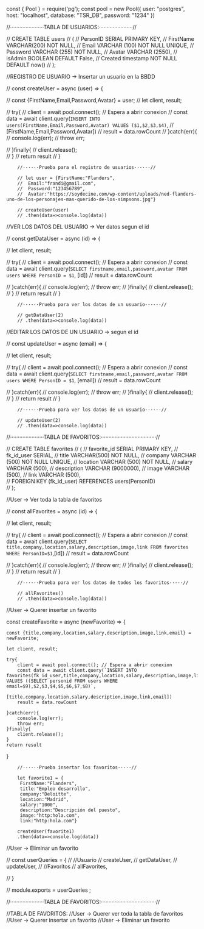 const { Pool } = require('pg');
const pool = new Pool({
    user: "postgres",
    host: "localhost",
    database: "TSR_DB",
    password: "1234"
})

//······················TABLA DE USUARIOS:······················//

// CREATE TABLE users
//   (
//     PersonID SERIAL  PRIMARY KEY,
//     FirstName VARCHAR(200)  NOT NULL,
//     Email VARCHAR (100) NOT NULL UNIQUE, 
//     Password VARCHAR (255) NOT NULL,
//     Avatar VARCHAR (2550),
// 	   isAdmin BOOLEAN DEFAULT False, 
//     Created timestamp NOT NULL DEFAULT now() 
//   );

//REGISTRO DE USUARIO -> Insertar un usuario en la BBDD

// const createUser = async (user) => {

//     const {FirstName,Email,Password,Avatar} = user;
//     let client, result;

//     try{
//         client = await pool.connect(); // Espera a abrir conexion
//         const data = await client.query(`INSERT INTO users(FirstName,Email,Password,Avatar) VALUES ($1,$2,$3,$4)`,
//                                         [FirstName,Email,Password,Avatar])
//         result = data.rowCount
//     }catch(err){
//         console.log(err);
//         throw err;

//     }finally{
//         client.release();    
//     }
//     return result
// }

        //······Prueba para el registro de usuarios······//

        // let user = {FirstName:"Flanders",
        //  Email:"frandi@gmail.com",
        //  Password:"123456789",
        //  Avatar:"https://soydecine.com/wp-content/uploads/ned-flanders-uno-de-los-personajes-mas-querido-de-los-simpsons.jpg"}

        // createUser(user)
        // .then(data=>console.log(data))


//VER LOS DATOS DEL USUARIO -> Ver datos segun el id

// const getDataUser = async (id) => {

//     let client, result;

//     try{
//         client = await pool.connect(); // Espera a abrir conexion
//         const data = await client.query(`SELECT firstname,email,password,avatar FROM users WHERE PersonID = $1`, [id])
//         result = data.rowCount

//     }catch(err){
//         console.log(err);
//         throw err;
//     }finally{
//         client.release();    
//     }
//     return result
// }

        //······Prueba para ver los datos de un usuario······//

        // getDataUser(2)
        // .then(data=>console.log(data))


//EDITAR LOS DATOS DE UN USUARIO -> segun el id

// const updateUser = async (email) => {

//     let client, result;

//     try{
//         client = await pool.connect(); // Espera a abrir conexion
//         const data = await client.query(`SELECT firstname,email,password,avatar FROM users WHERE PersonID = $1`, [email])
//         result = data.rowCount

//     }catch(err){
//         console.log(err);
//         throw err;
//     }finally{
//         client.release();    
//     }
//     return result
// }

        //······Prueba para ver los datos de un usuario······//

        // updateUser(2)
        // .then(data=>console.log(data))


//······················TABLA DE FAVORITOS:····································//

// CREATE TABLE favorites
// (
//   favorite_id SERIAL  PRIMARY KEY,
//   fk_id_user SERIAL,
//   title VARCHAR(500)  NOT NULL,
//   company VARCHAR (500) NOT NULL UNIQUE, 
//   location VARCHAR (500) NOT NULL,
//   salary VARCHAR (500),
//   description VARCHAR (9000000),
//   image VARCHAR (500),
//   link VARCHAR (500),	 
//   FOREIGN KEY (fk_id_user) REFERENCES users(PersonID)       
// );

//User -> Ver toda la tabla de favoritos

// const allFavorites = async (id) => {

//     let client, result;

//     try{
//         client = await pool.connect(); // Espera a abrir conexion
//         const data = await client.query(`SELECT title,company,location,salary,description,image,link FROM favorites WHERE PersonID=$1`,[id])
//         result = data.rowCount

//     }catch(err){
//         console.log(err);
//         throw err;
//     }finally{
//         client.release();    
//     }
//     return result
// }

        //······Prueba para ver los datos de todos los favoritos·····//

        // allFavorites()
        // .then(data=>console.log(data))


//User -> Querer insertar un favorito

const createFavorite = async (newFavorite) => {

    const {title,company,location,salary,description,image,link,email} = newFavorite;

    let client, result;

    try{
        client = await pool.connect(); // Espera a abrir conexion
        const data = await client.query(`INSERT INTO favorites(fk_id_user,title,company,location,salary,description,image,link,email) VALUES ((SELECT personid FROM users WHERE email=$9),$2,$3,$4,$5,$6,$7,$8)`,
                                               [title,company,location,salary,description,image,link,email])
        result = data.rowCount

    }catch(err){
        console.log(err);
        throw err;
    }finally{
        client.release();    
    }
    return result
}



        //······Prueba insertar los favoritos·····//           

        let favorite1 = {
         FirstName:"Flanders",
         title:"Empleo desarrollo",
         company:"Deloitte",
         location:"Madrid",
         salary:"1000",
         description:"Descripción del puesto",
         image:"http:hola.com",
         link:"http:hola.com"}

        createUser(favorite1)
        .then(data=>console.log(data))






//User -> Eliminar un favorito








// const userQueries = {
//     //Usuario
//     createUser,
//     getDataUser,
//     updateUser,
//     //Favoritos
//     allFavorites,

// }

// module.exports = userQueries ;




















//······················TABLA DE FAVORITOS:····································//

//TABLA DE FAVORITOS:
//User -> Querer ver toda la tabla de favoritos
//User -> Querer insertar un favorito
//User -> Eliminar un favorito
